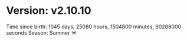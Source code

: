 # Version: v2.10.10
Time since birth: 1045 days, 25080 hours, 1504800 minutes, 90288000 seconds
Season: Summer ☀️
